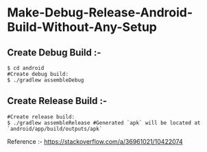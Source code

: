 # Make-Debug-Release-Android-Build-Without-Any-Setup

## Create Debug Build :-
```
$ cd android
#Create debug build:
$ ./gradlew assembleDebug
```

## Create Release Build :-
```
#Create release build:
$ ./gradlew assembleRelease #Generated `apk` will be located at `android/app/build/outputs/apk`

```
Reference :- https://stackoverflow.com/a/36961021/10422074
